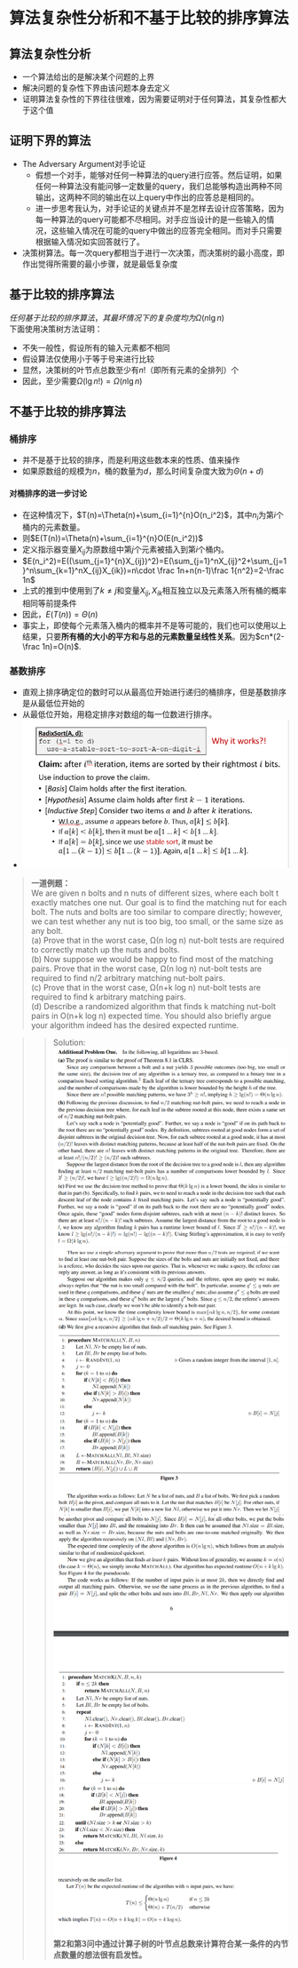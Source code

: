 # 算法复杂性分析和不基于比较的排序算法
## 算法复杂性分析
+ 一个算法给出的是解决某个问题的上界
+ 解决问题的复杂性下界由该问题本身去定义
+ 证明算法复杂性的下界往往很难，因为需要证明对于任何算法，其复杂性都大于这个值

## 证明下界的算法
+ The Adversary Argument对手论证
  + 假想一个对手，能够对任何一种算法的query进行应答。然后证明，如果任何一种算法没有能问够一定数量的query，我们总能够构造出两种不同输出，这两种不同的输出在以上query中作出的应答总是相同的。
  + 进一步思考我认为，对手论证的关键点并不是怎样去设计应答策略，因为每一种算法的query可能都不尽相同。对手应当设计的是一些输入的情况，这些输入情况在可能的query中做出的应答完全相同。而对手只需要根据输入情况如实回答就行了。
+ 决策树算法。每一次query都相当于进行一次决策，而决策树的最小高度，即作出觉得所需要的最小步骤，就是最低复杂度

## 基于比较的排序算法
$任何基于比较的排序算法，其最坏情况下的复杂度均为\Omega (n\lg n)$  
下面使用决策树方法证明：  
+ 不失一般性，假设所有的输入元素都不相同
+ 假设算法仅使用小于等于号来进行比较
+ 显然，决策树的叶节点总数至少有$n!$（即所有元素的全排列）个
+ 因此，至少需要$\Omega(\lg n!)=\Omega(n\lg n)$

## 不基于比较的排序算法
### 桶排序
+ 并不是基于比较的排序，而是利用这些数本来的性质、值来操作
+ 如果原数组的规模为$n$，桶的数量为$d$，那么时间复杂度大致为$\Theta(n+d)$
#### 对桶排序的进一步讨论
+ 在这种情况下，$T(n)=\Theta(n)+\sum_{i=1}^{n}O(n_i^2)$，其中$n_i$为第$i$个桶内的元素数量。
+ 则$E(T(n))=\Theta(n)+\sum_{i=1}^{n}O(E(n_i^2))$
+ 定义指示器变量$X_{ij}$为原数组中第$j$个元素被插入到第$i$个桶内。
+ $E(n_i^2)=E((\sum_{j=1}^{n}X_{ij})^2)=E(\sum_{j=1}^nX_{ij}^2+\sum_{j=1}^n\sum_{k=1}^nX_{ij}X_{ik})=n\cdot \frac 1n+n(n-1)\frac 1{n^2}=2-\frac 1n$
+ 上式的推到中使用到了$k\not =j$和变量$X_{ij},X_{ik}$相互独立以及元素落入所有桶的概率相同等前提条件
+ 因此，$E(T(n))=\Theta(n)$
+ 事实上，即使每个元素落入桶内的概率并不是等可能的，我们也可以使用以上结果，只要**所有桶的大小的平方和与总的元素数量呈线性关系**。因为$cn*(2-\frac 1n)=O(n)$.
  
### 基数排序
+ 直观上排序确定位的数时可以从最高位开始进行递归的桶排序，但是基数排序是从最低位开始的
+ 从最低位开始，用稳定排序对数组的每一位数进行排序。
+ ![](img/2019-11-08-11-23-53.png)

> **一道例题：**  
> We are given n bolts and n nuts of different sizes, where each bolt t exactly matches one nut. Our goal is to find the matching nut for each bolt. The nuts and bolts are too similar to compare directly; however, we can test whether any nut is too big, too small, or the same size as any bolt.  
> (a) Prove that in the worst case, Ω(n log n) nut-bolt tests are required to correctly match up the nuts
and bolts.  
> (b) Now suppose we would be happy to find most of the matching pairs. Prove that in the worst case, Ω(n log n) nut-bolt tests are required to find n/2 arbitrary matching nut-bolt pairs.  
> (c) Prove that in the worst case, Ω(n+k log n) nut-bolt tests are required to find k arbitrary matching
pairs.  
> (d) Describe a randomized algorithm that finds k matching nut-bolt pairs in O(n+k log n) expected time. You should also briefly argue your algorithm indeed has the desired expected runtime.

> > Solution:
> >![](img/2019-11-08-15-33-42.png)
> >![](img/2019-11-08-15-35-06.png)
> >![](img/2019-11-08-15-35-47.png)
> >![](img/2019-11-08-15-36-18.png)
> >**第2和第3问中通过计算子树的叶节点总数来计算符合某一条件的内节点数量的想法很有启发性。**
